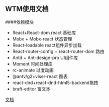 ## WTM使用文档
####依赖模块
- React+React-dom react 基础库
- Mobx + Mobx-react 状态管理
- React-loadable react组件异步加载
- React-router-config + react-router-dom 路由
- Antd + Ant-design-pro UI组件库
- Moment 时间处理库
- rc-animate 过度动画
- @antv/g2+viser-react 图表
- react-dnd+react-dnd-html5-backend拖拽
- braft-editor 富文本

<a href="https://zwl1233.github.io/wtm-doc/">文档</a>



